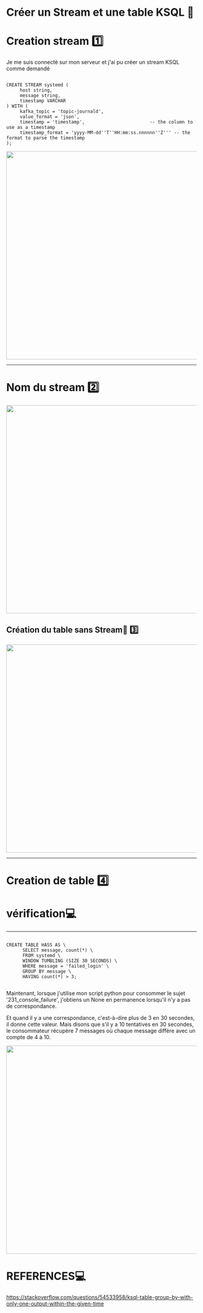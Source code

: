 # Créer un Stream et une table KSQL   :lion:

# Creation stream  :one:

Je  me suis connecté sur mon serveur et j'ai pu créer un stream KSQL comme demandé

```
  
CREATE STREAM systemd (
     host string,
     message string,
     timestamp VARCHAR
) WITH (
     kafka_topic = 'topic-journald',
     value_format = 'json',
     timestamp = 'timestamp',                        -- the column to use as a timestamp
     timestamp_format = 'yyyy-MM-dd''T''HH:mm:ss.nnnnnn''Z''' -- the format to parse the timestamp
);
```

<img src="https://github.com/CollegeBoreal/INF1086-201-21H-01/blob/main/2.KSQL/300117806/IMAGES/Copiee.png" width="550">

------------------------------------------------------------------

# Nom du stream :two:

<img src="https://github.com/CollegeBoreal/INF1086-201-21H-01/blob/main/2.KSQL/300117806/IMAGES/ksql1.PNG" width="550">


## Création du table sans Stream:rainbow: 3️⃣


<img src="https://github.com/CollegeBoreal/INF1086-201-21H-01/blob/main/2.KSQL/300117806/IMAGES/ksql2.PNG" width="550">

--------------------------------------------------------------------------

# Creation de table :four:

# vérification:computer:
-----------------------
```

CREATE TABLE HASS AS \
      SELECT message, count(*) \ 
      FROM systemd \
      WINDOW TUMBLING (SIZE 30 SECONDS) \
      WHERE message = 'failed_login' \
      GROUP BY message \
      HAVING count(*) > 3;
      
```

Maintenant, lorsque j'utilise mon script python pour consommer le sujet '231_console_failure', j'obtiens un None en permanence lorsqu'il n'y a pas de correspondance.

Et quand il y a une correspondance, c'est-à-dire plus de 3 en 30 secondes, il donne cette valeur. Mais disons que s'il y a 10 tentatives en 30 secondes, le consommateur récupère 7 messages où chaque message diffère avec un compte de 4 à 10.      
 
<img src="https://github.com/CollegeBoreal/INF1086-201-21H-01/blob/main/2.KSQL/300117806/IMAGES/copies.png" width="550">


# REFERENCES:computer:


https://stackoverflow.com/questions/54533958/ksql-table-group-by-with-only-one-output-within-the-given-time

      



